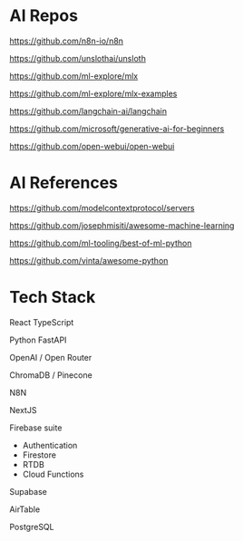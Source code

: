 # AI Repos

https://github.com/n8n-io/n8n

https://github.com/unslothai/unsloth

https://github.com/ml-explore/mlx

https://github.com/ml-explore/mlx-examples

https://github.com/langchain-ai/langchain

https://github.com/microsoft/generative-ai-for-beginners

https://github.com/open-webui/open-webui


# AI References

https://github.com/modelcontextprotocol/servers

https://github.com/josephmisiti/awesome-machine-learning

https://github.com/ml-tooling/best-of-ml-python

https://github.com/vinta/awesome-python


# Tech Stack

React TypeScript

Python FastAPI

OpenAI / Open Router

ChromaDB / Pinecone

N8N

NextJS

Firebase suite
- Authentication
- Firestore
- RTDB
- Cloud Functions

Supabase

AirTable

PostgreSQL
